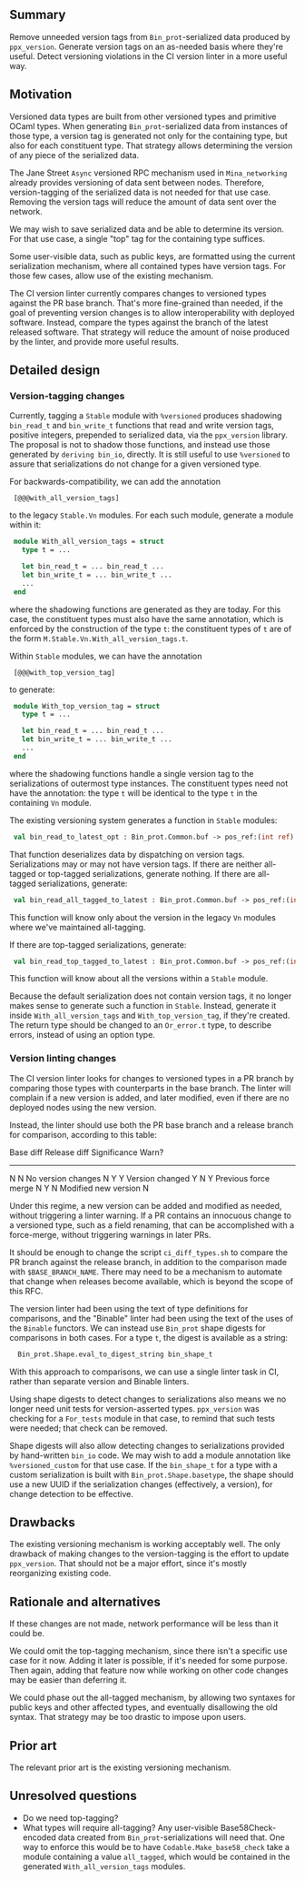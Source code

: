 ## Summary
[summary]: #summary

Remove unneeded version tags from `Bin_prot`-serialized data produced
by `ppx_version`. Generate version tags on an as-needed basis where
they're useful. Detect versioning violations in the CI version linter
in a more useful way.

## Motivation
[motivation]: #motivation

Versioned data types are built from other versioned types and
primitive OCaml types. When generating `Bin_prot`-serialized data from
instances of those type, a version tag is generated not only for the
containing type, but also for each constituent type. That strategy
allows determining the version of any piece of the serialized data.

The Jane Street `Async` versioned RPC mechanism used in
`Mina_networking` already provides versioning of data sent between
nodes. Therefore, version-tagging of the serialized data is not needed
for that use case. Removing the version tags will reduce the amount of
data sent over the network.

We may wish to save serialized data and be able to determine its
version. For that use case, a single "top" tag for the containing type
suffices.

Some user-visible data, such as public keys, are formatted using the
current serialization mechanism, where all contained types have
version tags. For those few cases, allow use of the existing
mechanism.

The CI version linter currently compares changes to versioned types
against the PR base branch. That's more fine-grained than needed, if
the goal of preventing version changes is to allow interoperability
with deployed software. Instead, compare the types against the branch
of the latest released software. That strategy will reduce the amount
of noise produced by the linter, and provide more useful results.

## Detailed design
[detailed-design]: #detailed-design

### Version-tagging changes

Currently, tagging a `Stable` module with `%versioned` produces
shadowing `bin_read_t` and `bin_write_t` functions that read and write
version tags, positive integers, prepended to serialized data, via the
`ppx_version` library. The proposal is not to shadow those functions,
and instead use those generated by `deriving bin_io`, directly.  It is
still useful to use `%versioned` to assure that serializations do not
change for a given versioned type.

For backwards-compatibility, we can add the annotation
```
 [@@@with_all_version_tags]
```
to the legacy `Stable.Vn` modules. For each such module, generate a module
within it:
```ocaml
 module With_all_version_tags = struct
   type t = ...

   let bin_read_t = ... bin_read_t ...
   let bin_write_t = ... bin_write_t ...
   ...
 end
```
where the shadowing functions are generated as they are today. For
this case, the constituent types must also have the same annotation,
which is enforced by the construction of the type `t`: the constituent
types of `t` are of the form `M.Stable.Vn.With_all_version_tags.t`.

Within `Stable` modules, we can have the annotation
```
 [@@@with_top_version_tag]
```
to generate:
```ocaml
 module With_top_version_tag = struct
   type t = ...

   let bin_read_t = ... bin_read_t ...
   let bin_write_t = ... bin_write_t ...
   ...
 end
```
where the shadowing functions handle a single version tag to the
serializations of outermost type instances. The constituent types need
not have the annotation: the type `t` will be identical to the type
`t` in the containing `Vn` module.

The existing versioning system generates a function in `Stable` modules:
```ocaml
 val bin_read_to_latest_opt : Bin_prot.Common.buf -> pos_ref:(int ref) -> Stable.Latest.t option
```
That function deserializes data by dispatching on version tags. Serializations
may or may not have version tags. If there are neither all-tagged or top-tagged
serializations, generate nothing. If there are all-tagged serializations,
generate:
```ocaml
 val bin_read_all_tagged_to_latest : Bin_prot.Common.buf -> pos_ref:(int ref) -> Stable.Latest.t Or_error.t
```
This function will know only about the version in the legacy `Vn` modules
where we've maintained all-tagging.

If there are top-tagged serializations, generate:
```ocaml
 val bin_read_top_tagged_to_latest : Bin_prot.Common.buf -> pos_ref:(int ref) -> Stable.Latest.t Or_error.t
```
This function will know about all the versions within a `Stable` module.

Because the default serialization does not contain version tags, it no
longer makes sense to generate such a function in `Stable`. Instead,
generate it inside `With_all_version_tags` and `With_top_version_tag`,
if they're created. The return type should be changed to an
`Or_error.t` type, to describe errors, instead of using an option
type.

### Version linting changes

The CI version linter looks for changes to versioned types in a PR
branch by comparing those types with counterparts in the base
branch. The linter will complain if a new version is added, and later
modified, even if there are no deployed nodes using the new version.

Instead, the linter should use both the PR base branch and a release
branch for comparison, according to this table:

Base diff  Release diff  Significance              Warn?
---------  ------------  ------------              -----
   N           N         No version changes          N
   Y           Y         Version changed             Y
   N           Y         Previous force merge        N
   Y           N         Modified new version        N

Under this regime, a new version can be added and modified as needed,
without triggering a linter warning. If a PR contains an innocuous
change to a versioned type, such as a field renaming, that can be
accomplished with a force-merge, without triggering warnings in later
PRs.

It should be enough to change the script `ci_diff_types.sh` to compare
the PR branch against the release branch, in addition to the
comparison made with `$BASE_BRANCH_NAME`.  There may need to be a
mechanism to automate that change when releases become available,
which is beyond the scope of this RFC.

The version linter had been using the text of type definitions for
comparisons, and the "Binable" linter had been using the text of the
uses of the `Binable` functors. We can instead use `Bin_prot` shape
digests for comparisons in both cases. For a type `t`, the digest is
available as a string:
```ocaml
  Bin_prot.Shape.eval_to_digest_string bin_shape_t
```
With this approach to comparisons, we can use a single linter task in
CI, rather than separate version and Binable linters.

Using shape digests to detect changes to serializations also means we
no longer need unit tests for version-asserted types. `ppx_version`
was checking for a `For_tests` module in that case, to remind that
such tests were needed; that check can be removed.

Shape digests will also allow detecting changes to serializations
provided by hand-written `bin_io` code. We may wish to add a module
annotation like `%versioned_custom` for that use case. If the
`bin_shape_t` for a type with a custom serialization is built with
`Bin_prot.Shape.basetype`, the shape should use a new UUID
if the serialization changes (effectively, a version), for change
detection to be effective.

## Drawbacks
[drawbacks]: #drawbacks

The existing versioning mechanism is working acceptably well. The only
drawback of making changes to the version-tagging is the effort to
update `ppx_version`. That should not be a major effort, since it's
mostly reorganizing existing code.

## Rationale and alternatives
[rationale-and-alternatives]: #rationale-and-alternatives

If these changes are not made, network performance will be less than it
could be.

We could omit the top-tagging mechanism, since there isn't a specific
use case for it now. Adding it later is possible, if it's needed for
some purpose. Then again, adding that feature now while working on
other code changes may be easier than deferring it.

We could phase out the all-tagged mechanism, by allowing two syntaxes
for public keys and other affected types, and eventually disallowing
the old syntax. That strategy may be too drastic to impose upon users.

## Prior art
[prior-art]: #prior-art

The relevant prior art is the existing versioning mechanism.

## Unresolved questions
[unresolved-questions]: #unresolved-questions

- Do we need top-tagging?
- What types will require all-tagging? Any user-visible Base58Check-encoded data created from
   `Bin_prot`-serializations will need that. One way to enforce this would be to have
   `Codable.Make_base58_check` take a module containing a value `all_tagged`, which
	would be contained in the generated `With_all_version_tags` modules.
